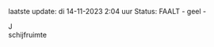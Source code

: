 laatste update: 
di 14-11-2023  2:04   uur 
Status: FAALT - geel - 
<div class="service R">J</div><div class="service Y">schijfruimte</div>